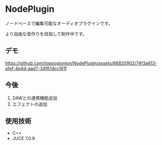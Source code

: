 # NodePlugin
ノードベースで編集可能なオーディオプラグインです。

より自由な音作りを目指して制作中です。

## デモ
https://github.com/toppogionion/NodePlugin/assets/86820902/74f3a613-a1ef-4e4d-aad7-34f61dcc161f

## 今後
1. DAWとの連携機能追加
2. エフェクトの追加

## 使用技術
- C++
- JUCE 7.0.9

